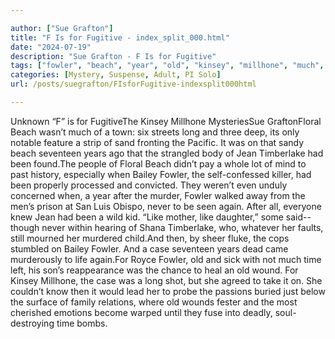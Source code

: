 ```yaml
---

author: ["Sue Grafton"]
title: "F Is for Fugitive - index_split_000.html"
date: "2024-07-19"
description: "Sue Grafton - F Is for Fugitive"
tags: ["fowler", "beach", "year", "old", "kinsey", "millhone", "much", "long", "seventeen", "jean", "timberlake", "bailey", "never", "like", "case", "time", "wound", "unknown", "f", "fugitivethe", "mysteriessue", "graftonfloral", "town", "six", "street"]
categories: [Mystery, Suspense, Adult, PI Solo]
url: /posts/suegrafton/FIsforFugitive-indexsplit000html

---
```



Unknown
“F” is for FugitiveThe Kinsey Millhone MysteriesSue GraftonFloral Beach wasn’t much of a town: six streets long and three deep, its only notable feature a strip of sand fronting the Pacific. It was on that sandy beach seventeen years ago that the strangled body of Jean Timberlake had been found.The people of Floral Beach didn’t pay a whole lot of mind to past history, especially when Bailey Fowler, the self-confessed killer, had been properly processed and convicted. They weren’t even unduly concerned when, a year after the murder, Fowler walked away from the men’s prison at San Luis Obispo, never to be seen again. After all, everyone knew Jean had been a wild kid. “Like mother, like daughter,” some said--though never within hearing of Shana Timberlake, who, whatever her faults, still mourned her murdered child.And then, by sheer fluke, the cops stumbled on Bailey Fowler. And a case seventeen years dead came murderously to life again.For Royce Fowler, old and sick with not much time left, his son’s reappearance was the chance to heal an old wound. For Kinsey Millhone, the case was a long shot, but she agreed to take it on. She couldn’t know then it would lead her to probe the passions buried just below the surface of family relations, where old wounds fester and the most cherished emotions become warped until they fuse into deadly, soul-destroying time bombs.
